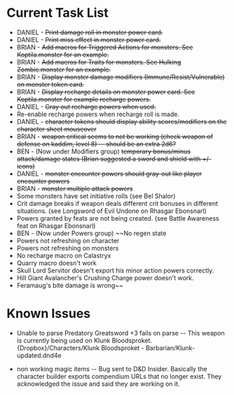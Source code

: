 # Current Task List #

  * DANIEL - ~~Print damage roll in monster power card.~~
  * DANIEL - ~~Print miss effect in monster power card.~~
  * BRIAN - ~~Add macros for Triggered Actions for monsters. See Koptila.monster for an example.~~
  * BRIAN - ~~Add macros for Traits for monsters. See Hulking Zombie.monster for an example.~~
  * BRIAN - ~~Display monster damage modifiers (Immune/Resist/Vulnerable) on monster token card.~~
  * BRIAN - ~~Display recharge details on monster power card. See Koptila.monster for example recharge powers.~~
  * DANIEL - ~~Gray out recharge powers when used.~~
  * Re-enable recharge powers when recharge roll is made.
  * DANIEL - ~~character tokens should display ability scores/modifiers on the character sheet mouseover~~
  * BRIAN - ~~weapon critical seems to not be working (check weapon of defense on kaddim, level 8) -- should be an extra 2d6?~~
  * BEN - (Now under Modifiers group) ~~temporary bonus/minus attack/damage states (Brian suggested a sword and shield with +/- icons)~~
  * DANIEL - ~~monster encounter powers should gray-out like player encounter powers~~
  * BRIAN - ~~monster multiple attack powers~~
  * Some monsters have set initiative rolls (see Bel Shalor)
  * Crit damage breaks if weapon deals different crit bonuses in different situations. (see Longsword of Evil Undone on Rhasgar Ebonsnarl)
  * Powers granted by feats are not being created. (see Battle Awareness feat on Rhasgar Ebonsnarl)
  * BEN - (Now under Powers group) ~~No regen state
  * Powers not refreshing on character
  * Powers not refreshing on monsters
  * No recharge macro on Calastryx
  * Quarry macro doesn't work
  * Skull Lord Servitor doesn't export his minor action powers correctly.
  * Hill Giant Avalancher's Crushing Charge power doesn't work.
  * Feramaug's bite damage is wrong~~


# Known Issues #

  * Unable to parse Predatory Greatsword +3 fails on parse -- This weapon is currently being used on Klunk Bloodsproket. {Dropbox}/Characters/Klunk Bloodsproket - Barbarian/Klunk-updated.dnd4e

  * non working magic items -- Bug sent to D&D Insider. Basically the character builder exports compendium URLs that no longer exist. They acknowledged the issue and said they are working on it.
